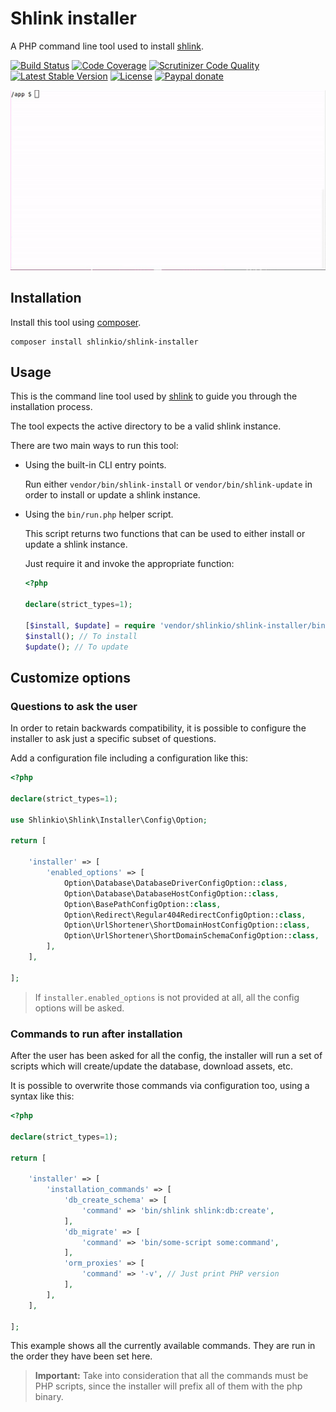 # Shlink installer

A PHP command line tool used to install [shlink](https://shlink.io/).

[![Build Status](https://img.shields.io/travis/shlinkio/shlink-installer.svg?style=flat-square)](https://travis-ci.org/shlinkio/shlink-installer)
[![Code Coverage](https://img.shields.io/scrutinizer/coverage/g/shlinkio/shlink-installer.svg?style=flat-square)](https://scrutinizer-ci.com/g/shlinkio/shlink-installer/?branch=master)
[![Scrutinizer Code Quality](https://img.shields.io/scrutinizer/g/shlinkio/shlink-installer.svg?style=flat-square)](https://scrutinizer-ci.com/g/shlinkio/shlink-installer/?branch=master)
[![Latest Stable Version](https://img.shields.io/github/release/shlinkio/shlink-installer.svg?style=flat-square)](https://packagist.org/packages/shlinkio/shlink-installer)
[![License](https://img.shields.io/github/license/shlinkio/shlink-installer.svg?style=flat-square)](https://github.com/shlinkio/shlink-installer/blob/master/LICENSE)
[![Paypal donate](https://img.shields.io/badge/Donate-paypal-blue.svg?style=flat-square&logo=paypal&colorA=aaaaaa)](https://slnk.to/donate)

![Shlink installer](shlink-installer.gif)

## Installation

Install this tool using [composer](https://getcomposer.org/).

    composer install shlinkio/shlink-installer

## Usage

This is the command line tool used by [shlink](https://github.com/shlinkio/shlink) to guide you through the installation process.

The tool expects the active directory to be a valid shlink instance.

There are two main ways to run this tool:

* Using the built-in CLI entry points.

    Run either `vendor/bin/shlink-install` or `vendor/bin/shlink-update` in order to install or update a shlink instance.

* Using the `bin/run.php` helper script.

    This script returns two functions that can be used to either install or update a shlink instance.

    Just require it and invoke the appropriate function:

    ```php
    <?php

    declare(strict_types=1);

    [$install, $update] = require 'vendor/shlinkio/shlink-installer/bin/run.php';
    $install(); // To install
    $update(); // To update
    ```

## Customize options

### Questions to ask the user

In order to retain backwards compatibility, it is possible to configure the installer to ask just a specific subset of questions.

Add a configuration file including a configuration like this:

```php
<?php

declare(strict_types=1);

use Shlinkio\Shlink\Installer\Config\Option;

return [

    'installer' => [
        'enabled_options' => [
            Option\Database\DatabaseDriverConfigOption::class,
            Option\Database\DatabaseHostConfigOption::class,
            Option\BasePathConfigOption::class,
            Option\Redirect\Regular404RedirectConfigOption::class,
            Option\UrlShortener\ShortDomainHostConfigOption::class,
            Option\UrlShortener\ShortDomainSchemaConfigOption::class,
        ],
    ],

];
```

> If `installer.enabled_options` is not provided at all, all the config options will be asked.

### Commands to run after installation

After the user has been asked for all the config, the installer will run a set of scripts which will create/update the database, download assets, etc.

It is possible to overwrite those commands via configuration too, using a syntax like this:

```php
<?php

declare(strict_types=1);

return [

    'installer' => [
        'installation_commands' => [
            'db_create_schema' => [
                'command' => 'bin/shlink shlink:db:create',
            ],
            'db_migrate' => [
                'command' => 'bin/some-script some:command',
            ],
            'orm_proxies' => [
                'command' => '-v', // Just print PHP version
            ],
        ],
    ],

];
```

This example shows all the currently available commands. They are run in the order they have been set here. 

> **Important:** Take into consideration that all the commands must be PHP scripts, since the installer will prefix all of them with the php binary. 
